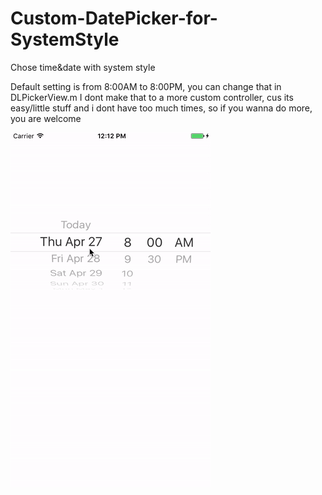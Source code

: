 # Custom-DatePicker-for-SystemStyle
Chose time&amp;date with system style

Default setting is from 8:00AM to 8:00PM, you can change that in DLPickerView.m
I dont make that to a more custom controller, cus its easy/little stuff and i dont have too much times, so if you wanna do more, you are welcome

![screenshot](https://github.com/DeliveLee/Custom-DatePicker-for-SystemStyle/blob/master/Gif/DatePicker.gif)
